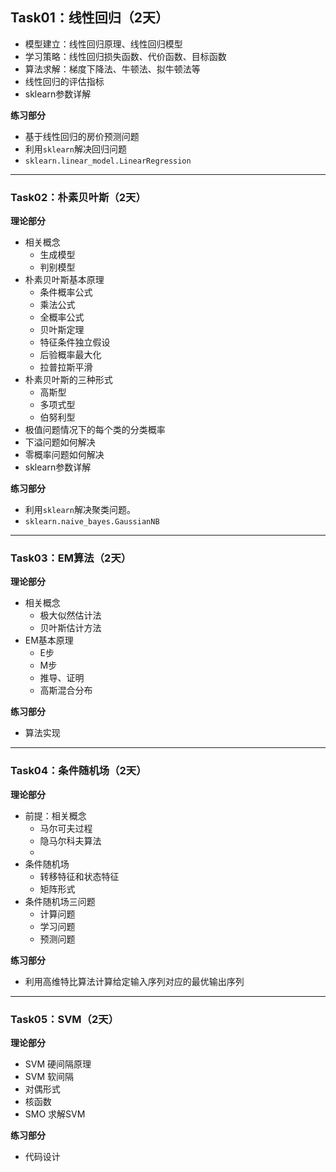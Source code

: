 ## Task01：线性回归（2天）

- 模型建立：线性回归原理、线性回归模型
- 学习策略：线性回归损失函数、代价函数、目标函数
- 算法求解：梯度下降法、牛顿法、拟牛顿法等
- 线性回归的评估指标
- sklearn参数详解


<b>练习部分</b>

- 基于线性回归的房价预测问题
- 利用`sklearn`解决回归问题
- `sklearn.linear_model.LinearRegression`

---
### Task02：朴素贝叶斯（2天）
<b>理论部分</b>
- 相关概念
    - 生成模型
    - 判别模型
- 朴素贝叶斯基本原理
    - 条件概率公式
    - 乘法公式
    - 全概率公式
    - 贝叶斯定理
    - 特征条件独立假设
    - 后验概率最大化
    - 拉普拉斯平滑
- 朴素贝叶斯的三种形式
    - 高斯型
    - 多项式型
    - 伯努利型
- 极值问题情况下的每个类的分类概率
- 下溢问题如何解决
- 零概率问题如何解决
- sklearn参数详解

<b>练习部分</b>


- 利用`sklearn`解决聚类问题。
- `sklearn.naive_bayes.GaussianNB`


---

### Task03：EM算法（2天）
<b>理论部分</b>
- 相关概念
    - 极大似然估计法
    - 贝叶斯估计方法
- EM基本原理
    - E步
    - M步
    - 推导、证明
    - 高斯混合分布


<b>练习部分</b>

- 算法实现


---
### Task04：条件随机场（2天）
<b>理论部分</b>
- 前提：相关概念
    - 马尔可夫过程
    - 隐马尔科夫算法
    - 
- 条件随机场
    - 转移特征和状态特征
    - 矩阵形式
- 条件随机场三问题
    - 计算问题
    - 学习问题
    - 预测问题


<b>练习部分</b>

- 利用高维特比算法计算给定输入序列对应的最优输出序列

---
### Task05：SVM（2天）
<b>理论部分</b>
- SVM 硬间隔原理
- SVM 软间隔
- 对偶形式
- 核函数
 - SMO 求解SVM


<b>练习部分</b>

- 代码设计
